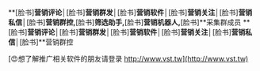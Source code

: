 **[脸书]**营销评论│**[脸书]**营销群发│**[脸书]**营销软件│**[脸书]**营销关注│**[脸书]**营销私信│**[脸书]**营销群控,**[脸书]**筛选助手,**[脸书]**营销机器人,**[脸书]**采集群成员
**[脸书]**营销评论│**[脸书]**营销群发│**[脸书]**营销软件│**[脸书]**营销关注│**[脸书]**营销私信│**[脸书]**营销群控

[😍想了解推广相关软件的朋友请登录 http://www.vst.tw](http://www.vst.tw)



